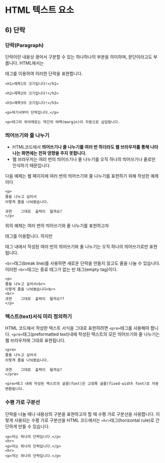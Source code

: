 # HTML 텍스트 요소

## 6) 단락

### 단락(Paragraph)

단락이란 내용상 끊어서 구분할 수 있는 하나하나의 부분을 의미하며, 문단이라고도 부릅니다.
HTML에서는 <p>태그를 이용하여 이러한 단락을 표현합니다.

```
<h1>제목1의 크기입니다!</h1>

<h2>제목2의 크기입니다!</h2>

<h3>제목3의 크기입니다!</h3>

<p>여기서부터 단락입니다.</p>
```

`<p>태그의 위아래로는 약간의 여백(margin)이 자동으로 삽입됨니다.`

### 띄어쓰기와 줄 나누기

- HTML코드에서 **띄어쓰기나 줄 나누기를 여러 번 하더라도 웹 브라우저를 통해 나타나는 화면에는 전혀 영향을 주지 못합니다.**
- 웹 브라우저는 여러 번의 띄어쓰기나 줄 나누기를 오직 하나의 띄어쓰기나 줄로만 인식하기 때문입니다.

다음 예제는 웹 페이지에 여러 번의 띄어쓰기와 줄 나누기를 표현하기 위해 작성한 예제이다

```
<p>
줄을 나누고 싶어서
이렇게 줄을 나눠봤습니다.

과연    그대로  출력이  될까요?
</p>
```

위의 예제는 여러 번의 띄어쓰기와 줄 나누기를 표현하고자 <p>태그를 이용합니다.
하지만 <p>태그 내에서 작성된 여러 번의 띄어쓰기와 줄 나누기는 오직 하나의 띄어쓰기로만 표현됩니다.

`<br>`태그(break line)를 사용하면 새로운 단락을 만들지 않고도 줄을 나눌 수 있습니다.
이러한 `<br>`태그는 종료 태그가 없는 빈 태그(empty tag)이다.

```
<p>
줄을 나누고 싶어서<br>
이렇게 줄을 나눠봤습니다<br>
<br>
과연    그대로  출력이  될까요??
</p>
```

### 텍스트(text)서식 미리 정의하기

HTML 코드에서 작성한 텍스트 서식을 그대로 표현하려면 `<pre>`태그를 사용해야 합니다.
`<pre>`태그(preformatted text)내에 작성된 텍스트의 모든 띄어쓰기와 줄 나누기는 웹 브라우저에 그대로 표현됩니다.

```
<pre>
줄을 나누고 싶어서
이렇게 줄을 나눠봤습니다.

과연    그대로  출력이  될까요?
</pre>
```

```
<pre>태그 내에 작성된 텍스트의 글꼴(font)은 고정폭 글꼴(fixed-width font)로 자동변환됩니다.
```

### 수평 가로 구분선

단락을 나눌 때나 내용상의 구분을 표현하고자 할 때 수평 가로 구분선을 사용합니다.
이렇게 사용되는 수평 가로 구분선을 HTML 코드에서는 `<hr>`태그(horizontal rule)로 간단하게 만들 수 있습니다.

```
<p>저는 하나의 단락입니다.</p>
<hr>
<p>저는 하나의 단락입니다.</p>
<hr>
<p>저는 하나의 단락입니다.</p>
```
